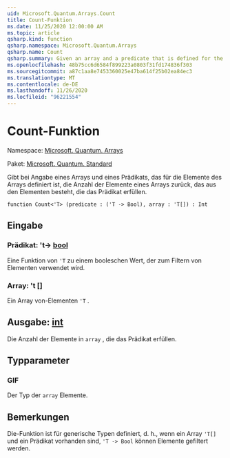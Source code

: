 ```yaml
---
uid: Microsoft.Quantum.Arrays.Count
title: Count-Funktion
ms.date: 11/25/2020 12:00:00 AM
ms.topic: article
qsharp.kind: function
qsharp.namespace: Microsoft.Quantum.Arrays
qsharp.name: Count
qsharp.summary: Given an array and a predicate that is defined for the elements of the array, returns the number of elements an array that consists of those elements that satisfy the predicate.
ms.openlocfilehash: 48b75cc6d6584f899223a0803f31fd174836f303
ms.sourcegitcommit: a87c1aa8e7453360025e47ba614f25b02ea84ec3
ms.translationtype: MT
ms.contentlocale: de-DE
ms.lasthandoff: 11/26/2020
ms.locfileid: "96221554"
---
```

# <a name="count-function"></a>Count-Funktion

Namespace: [Microsoft. Quantum. Arrays](xref:Microsoft.Quantum.Arrays)

Paket: [Microsoft. Quantum. Standard](https://nuget.org/packages/Microsoft.Quantum.Standard)


Gibt bei Angabe eines Arrays und eines Prädikats, das für die Elemente des Arrays definiert ist, die Anzahl der Elemente eines Arrays zurück, das aus den Elementen besteht, die das Prädikat erfüllen.

```qsharp
function Count<'T> (predicate : ('T -> Bool), array : 'T[]) : Int
```


## <a name="input"></a>Eingabe

### <a name="predicate--t---bool"></a>Prädikat: 't-> [bool](xref:microsoft.quantum.lang-ref.bool)

Eine Funktion von `'T` zu einem booleschen Wert, der zum Filtern von Elementen verwendet wird.


### <a name="array--t"></a>Array: 't []

Ein Array von-Elementen `'T` .



## <a name="output--int"></a>Ausgabe: [int](xref:microsoft.quantum.lang-ref.int)

Die Anzahl der Elemente in `array` , die das Prädikat erfüllen.

## <a name="type-parameters"></a>Typparameter

### <a name="t"></a>GIF

Der Typ der `array` Elemente.

## <a name="remarks"></a>Bemerkungen

Die-Funktion ist für generische Typen definiert, d. h., wenn ein Array `'T[]` und ein Prädikat vorhanden sind, `'T -> Bool` können Elemente gefiltert werden.